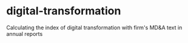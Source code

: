 # digital-transformation
Calculating the index of digital transformation with firm's MD&amp;A text in annual reports
